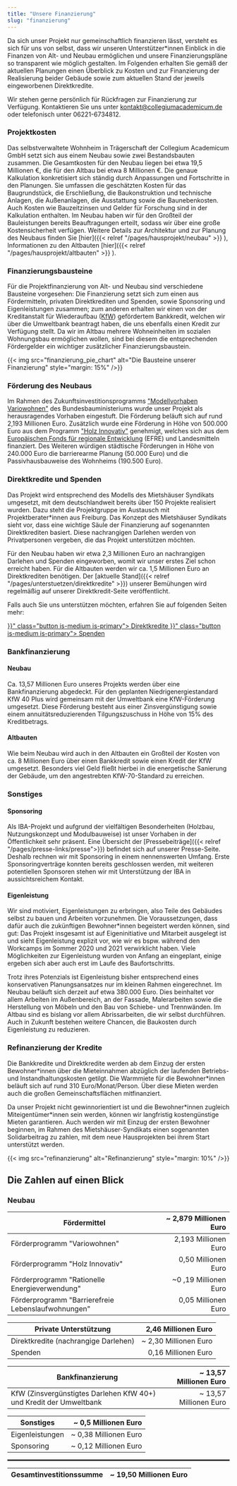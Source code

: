 ```yaml
---
title: "Unsere Finanzierung"
slug: "finanzierung"
---
```


Da sich unser Projekt nur gemeinschaftlich finanzieren lässt, versteht
es sich für uns von selbst, dass wir unseren Unterstützer\*innen
Einblick in die Finanzen von Alt- und Neubau ermöglichen und unsere Finanzierungspläne so
transparent wie möglich gestalten. Im Folgenden erhalten Sie gemäß der aktuellen Planungen einen
Überblick zu Kosten und zur Finanzierung der
Realisierung beider Gebäude sowie zum aktuellen Stand der jeweils 
eingeworbenen Direktkredite.

Wir stehen gerne persönlich für Rückfragen zur Finanzierung zur
Verfügung. Kontaktieren Sie uns unter
[kontakt@collegiumacademicum.de](mailto:kontakt@collegiumacademicum.de)
oder telefonisch unter 06221-6734812.

### Projektkosten

Das selbstverwaltete Wohnheim in Trägerschaft der Collegium Academicum GmbH
setzt sich aus einem Neubau sowie zwei Bestandsbauten zusammen. Die Gesamtkosten
für den Neubau liegen bei etwa 19,5 Millionen €, die für den Altbau bei etwa 8 Millionen €. 
Die genaue Kalkulation konkretisiert sich ständig durch Anpassungen und Fortschritte in den Planungen.
Sie umfassen die geschätzten Kosten für das Baugrundstück, die Erschließung, die
Baukonstruktion und technische Anlagen, die Außenanlagen, die Ausstattung sowie
die Baunebenkosten. Auch Kosten wie Bauzeitzinsen und Gelder für
Forschung sind in der Kalkulation enthalten.
Im Neubau haben wir für den Großteil der Bauleistungen bereits
Beauftragungen erteilt, sodass wir über eine große Kostensicherheit
verfügen. Weitere Details zur Architektur und zur Planung des Neubaus finden Sie
[hier]({{< relref "/pages/hausprojekt/neubau"  >}} ), Informationen zu den Altbauten [hier]({{< relref "/pages/hausprojekt/altbauten"  >}} ).

### Finanzierungsbausteine

Für die Projektfinanzierung von Alt- und Neubau sind verschiedene Bausteine vorgesehen: Die
Finanzierung setzt sich zum einen aus Fördermitteln, privaten
Direktkrediten und Spenden, sowie Sponsoring und Eigenleistungen zusammen; zum anderen erhalten
wir einen von der Kreditanstalt für Wiederaufbau ([KfW](https://de.wikipedia.org/wiki/KfW))
gefördertem Bankkredit, welchen wir über die Umweltbank beantragt haben, die uns
ebenfalls einen Kredit zur Verfügung stellt.
Da wir im Altbau mehrere Wohneinheiten im sozialen Wohnungsbau ermöglichen wollen,
sind bei diesem die entsprechenden Fördergelder ein wichtiger zusätzlicher Finanzierungsbaustein. 

{{< img src="finanzierung_pie_chart" alt="Die Bausteine unserer Finanzierung" style="margin: 15%" />}}

### Förderung des Neubaus

Im Rahmen des Zukunftsinvestitionsprogramms ["Modellvorhaben
Variowohnen"](https://www.zukunftbau.de/programm/variowohnungen)
des Bundesbauministeriums wurde unser Projekt als herausragendes Vorhaben
eingestuft. Die Förderung beläuft sich auf rund 2,193 Millionen Euro. Zusätzlich
wurde eine Förderung in Höhe von 500.000 Euro aus dem Programm ["Holz
Innovativ"](https://efre-bw.de/foerderaufruf/aufruf-zum-foerderprogramm-holz-innovativ/)
genehmigt, welches sich aus dem [Europäischen Fonds für regionale
Entwicklung](https://ec.europa.eu/regional_policy/de/funding/erdf/) (EFRE) und
Landesmitteln finanziert. Des Weiteren würdigen städtische Förderungen in Höhe
von 240.000 Euro die barrierearme Planung (50.000 Euro) und die
Passivhausbauweise des Wohnheims (190.500 Euro).

### Direktkredite und Spenden

Das Projekt wird entsprechend des Modells des Mietshäuser Syndikats
umgesetzt, mit dem deutschlandweit bereits über 150 Projekte
realisiert wurden. Dazu steht die Projektgruppe im Austausch mit
Projektberater\*innen aus Freiburg. Das Konzept des Mietshäuser
Syndikats sieht vor, dass eine wichtige Säule der Finanzierung auf
sogenannten Direktkrediten basiert. Diese nachrangigen Darlehen werden
von Privatpersonen vergeben, die das Projekt unterstützen möchten.

Für den Neubau haben wir etwa 2,3 Millionen Euro
an nachrangigen Darlehen und Spenden eingeworben, womit wir unser erstes Ziel schon erreicht haben.
Für die Altbauten werden wir ca. 1,5 Millionen Euro an Direktkrediten benötigen.
Der [aktuelle Stand]({{< relref "/pages/unterstuetzen/direktkredite" >}})
unserer Bemühungen wird regelmäßig auf unserer Direktkredit-Seite veröffentlicht.

Falls auch Sie uns unterstützen möchten, erfahren Sie auf folgenden Seiten mehr:

<div class="buttons is-centered">
    <a href="{{< relref "/pages/unterstuetzen/direktkredite" >}}" class="button is-medium is-primary">
        <span class="icon">
            <i class="icon-heart"></i>
        </span>
        <span>Direktkredite</span>
    </a>
    <a href="{{< relref "/pages/unterstuetzen/spenden" >}}" class="button is-medium is-primary">
        <span class="icon">
            <i class="icon-heart"></i>
        </span>
        <span>Spenden</span>
    </a>
</div>

### Bankfinanzierung

#### Neubau

Ca. 13,57 Millionen Euro unseres Projekts werden über eine Bankfinanzierung abgedeckt. Für
den geplanten Niedrigenergiestandard KfW 40 Plus wird gemeinsam mit der
Umweltbank eine KfW-Förderung umgesetzt. Diese Förderung besteht aus einer
Zinsvergünstigung sowie einem annuitätsreduzierenden Tilgungszuschuss in Höhe
von 15% des Kreditbetrags.

#### Altbauten

Wie beim Neubau wird auch in den Altbauten ein Großteil der Kosten von ca. 8 Millionen Euro über einen Bankkredit sowie einen Kredit der KfW umgesetzt.
Besonders viel Geld fließt hierbei in die energetische Sanierung der Gebäude, um den angestrebten KfW-70-Standard zu erreichen.


### Sonstiges


#### Sponsoring

Als IBA-Projekt und aufgrund der vielfältigen Besonderheiten (Holzbau,
Nutzungskonzept und Modulbauweise) ist unser Vorhaben in der
Öffentlichkeit sehr präsent. Eine Übersicht der [Pressebeiträge]({{< relref "/pages/presse-links/presse">}}) befindet sich auf unserer Presse-Seite. Deshalb rechnen wir mit Sponsoring in einem nennenswerten Umfang. Erste Sponsoringverträge konnten bereits geschlossen werden, mit weiteren potentiellen Sponsoren stehen wir mit Unterstützung der IBA in aussichtsreichem Kontakt.

#### Eigenleistung

Wir sind motiviert, Eigenleistungen zu erbringen, also Teile des Gebäudes selbst
zu bauen und Arbeiten vorzunehmen. Die Voraussetzungen, dass dafür auch die zukünftigen Bewohner\*innen
begeistert werden können, sind gut: Das Projekt insgesamt ist auf Eigeninitiative
und Mitarbeit ausgelegt ist und sieht Eigenleistung explizit vor, wie wir es bspw.
während den Workcamps im Sommer 2020 und 2021 verwirklicht haben. 
Viele Möglichkeiten zur Eigenleistung 
wurden von Anfang an eingeplant, einige ergeben sich aber auch erst im Laufe des Baufortschritts.

Trotz ihres Potenzials ist Eigenleistung bisher entsprechend eines
konservativen Planungsansatzes nur im kleinen Rahmen eingerechnet.
Im Neubau beläuft sich derzeit auf etwa 380.000 Euro. Dies beinhaltet
vor allem Arbeiten im Außenbereich, an der Fassade, Malerarbeiten sowie die Herstellung von Möbeln
und den Bau von Schiebe- und Trennwänden. Im Altbau sind es bislang vor allem Abrissarbeiten, die wir selbst durchführen.
Auch in Zukunft bestehen weitere Chancen, die Baukosten durch Eigenleistung zu reduzieren.

### Refinanzierung der Kredite

Die Bankkredite und Direktkredite werden ab dem Einzug der ersten
Bewohner\*innen über die Mieteinnahmen abzüglich der laufenden
Betriebs- und Instandhaltungskosten getilgt. Die Warmmiete für die
Bewohner\*innen beläuft sich auf rund 310 Euro/Monat/Person. Über diese Mieten werden
auch die großen Gemeinschaftsflächen mitfinanziert.

Da unser Projekt nicht
gewinnorientiert ist und die Bewohner\*innen zugleich Miteigentümer\*innen
sein werden, können wir langfristig kostengünstige Mieten garantieren. Auch werden wir mit Einzug
der ersten Bewohner beginnen, im Rahmen des Mietshäuser-Syndikats einen sogenannten Solidarbeitrag zu zahlen,
mit dem neue Hausprojekten bei ihrem Start unterstützt werden.

{{< img src="refinanzierung" alt="Refinanzierung" style="margin: 10%" />}}

## Die Zahlen auf einen Blick

### Neubau

Fördermittel | ~ 2,879 Millionen Euro |
--- | ---:
Förderprogramm "Variowohnen" | 2,193 Millionen Euro
Förderprogramm "Holz Innovativ" | 0,50 Millionen Euro
Förderprogramm "Rationelle Energieverwendung" | ~0 ,19 Millionen Euro
Förderprogramm "Barrierefreie Lebenslaufwohnungen" | 0,05 Millionen Euro

Private Unterstützung | 2,46 Millionen Euro |
--- | ---:
Direktkredite (nachrangige Darlehen) | ~ 2,30 Millionen Euro
Spenden | 0,16 Millionen Euro

Bankfinanzierung | ~ 13,57 Millionen Euro |
--- | ---:
KfW (Zinsvergünstigtes Darlehen KfW 40+) und Kredit der Umweltbank | ~ 13,57 Millionen Euro

Sonstiges |  ~ 0,5 Millionen Euro|
--- | ---:
Eigenleistungen | ~ 0,38 Millionen Euro
Sponsoring | ~ 0,12 Millionen Euro

<hr style="border:1px solid"> </hr>

Gesamtinvestitionssumme | ~ 19,50 Millionen Euro
--- | ---:
